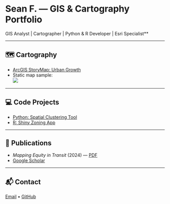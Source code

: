 # Sean F. — GIS & Cartography Portfolio

GIS Analyst | Cartographer | Python & R Developer | Esri Specialist**

---

## 🗺️ Cartography

- [ArcGIS StoryMap: Urban Growth](https://storymaps.arcgis.com/stories/example)
- Static map sample:  
  ![](https://via.placeholder.com/600x300.png?text=Map+Example)

---

## 💻 Code Projects

- [Python: Spatial Clustering Tool](https://github.com/SeanF-GEO/clustering-tool)
- [R: Shiny Zoning App](https://github.com/SeanF-GEO/zoning-dashboard)

---

## 📄 Publications

- *Mapping Equity in Transit* (2024) — [PDF](https://example.com/mapping-equity.pdf)
- [Google Scholar](https://scholar.google.com/your-profile)

---

## 📬 Contact

[Email](mailto:you@example.com) • [GitHub](https://github.com/SeanF-GEO)
